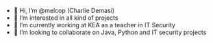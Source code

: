- 👋 Hi, I’m @melcop (Charlie Demasi)
- 👀 I’m interested in all kind of projects
- 🌱 I’m currently working at KEA as a teacher in IT Security
- 💞️ I’m looking to collaborate on Java, Python and IT security projects

<!---
melcop/melcop is a ✨ special ✨ repository because its `README.md` (this file) appears on your GitHub profile.
You can click the Preview link to take a look at your changes.
--->
